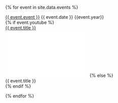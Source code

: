 ---
---

<!--
{ assign sorted = site.data.events | sort: 'date' | reverse %}
{ for event in sorted %}
-->

{% for event in site.data.events %}

<div class="eventsoddeven">
<div class="event-wrapper">
<div class="event-content">
<div class="event-name">
<a href="{{event.url}}">{{ event.event }}</a>
{{ event.date }} {{event.year}}  
</div>
{% if event.youtube %}
<div class="event-youtube"><a href="{{ event.youtube }}">{{ event.title }}</a></div>
</div>
<iframe class="itemvid" width="262.5" height="147.75" src="{{ event.embed }}" frameborder="0" allow="accelerometer; clipboard-write; encrypted-media; gyroscope; picture-in-picture" allowfullscreen></iframe>
{% else %}
<div class="event-title">{{ event.title }}</div>
{% endif %}
</div>
</div>
</div>

{% endfor %}